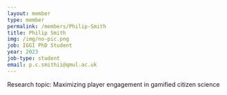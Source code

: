 ```yaml
---
layout: member
type: member
permalink: /members/Philip-Smith
title: Philip Smith
img: /img/no-pic.png
job: IGGI PhD Student
year: 2023
job-type: student
email: p.c.smithii@qmul.ac.uk
---
```


Research topic: Maximizing player engagement in gamified citizen science